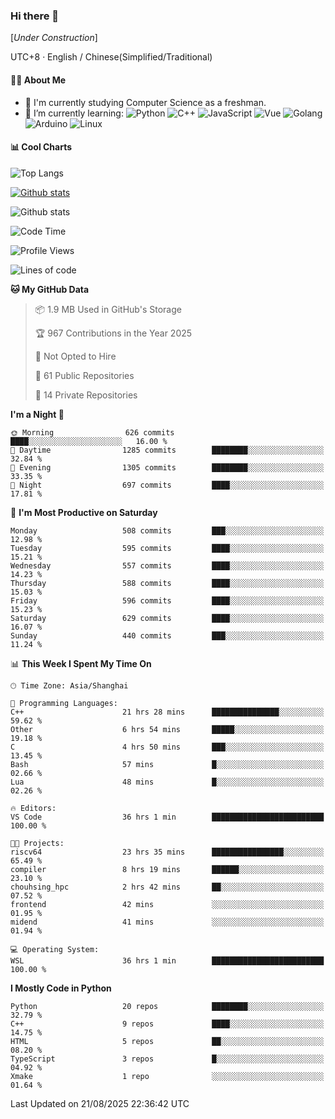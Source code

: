 ### Hi there 👋

\[*Under Construction*\]

UTC+8 · English / Chinese(Simplified/Traditional)

<!--
**NoNormalCreeper/NoNormalCreeper** is a ✨ _special_ ✨ repository because its `README.md` (this file) appears on your GitHub profile.

Here are some ideas to get you started:

- 🔭 I’m currently working on ...
- 🌱 I’m currently learning ...
- 👯 I’m looking to collaborate on ...
- 🤔 I’m looking for help with ...
- 💬 Ask me about ...
- 📫 How to reach me: ...
- 😄 Pronouns: ...
- ⚡ Fun fact: ...
-->

#### 👩‍💻 About Me

- 🏫 I'm currently studying Computer Science as a freshman.
- 🌱 I’m currently learning: 
![Python](https://img.shields.io/badge/-Python-blue?style=flat-square&logo=Python&logoColor=fff)
![C++](https://img.shields.io/badge/-C%2B%2B-00599C?style=flat-square&logo=C%2B%2B&logoColor=fff)
![JavaScript](https://img.shields.io/badge/-JavaScript-ffca18?style=flat-square&logo=JavaScript&logoColor=fff)
![Vue](https://img.shields.io/badge/-Vue-4FC08D?style=flat-square&logo=Vue.js&logoColor=fff)
![Golang](https://img.shields.io/badge/-Go-007d9c?style=flat-square&logo=Go&logoColor=fff)
![Arduino](https://img.shields.io/badge/-Arduino-00979D?style=flat-square&logo=Arduino&logoColor=fff)
![Linux](https://img.shields.io/badge/-Linux-FCC624?style=flat-square&logo=Linux&logoColor=fff)

#### 📊 Cool Charts

![Top Langs](https://readme-stats-zeta-six.vercel.app/api/top-langs/?username=NoNormalCreeper&layout=compact)

[![Github stats](https://readme-stats-zeta-six.vercel.app/api?username=NoNormalCreeper&show=reviews,discussions_started,discussions_answered,prs_merged,prs_merged_percentage)](https://github.com/anuraghazra/github-readme-stats)

![Github stats](https://github-profile-trophy.vercel.app/?username=NoNormalCreeper)


<!--START_SECTION:waka-->
![Code Time](http://img.shields.io/badge/Code%20Time-803%20hrs%2045%20mins-blue)

![Profile Views](http://img.shields.io/badge/Profile%20Views-0-blue)

![Lines of code](https://img.shields.io/badge/From%20Hello%20World%20I%27ve%20Written-4.4%20million%20lines%20of%20code-blue)

**🐱 My GitHub Data** 

> 📦 1.9 MB Used in GitHub's Storage 
 > 
> 🏆 967 Contributions in the Year 2025
 > 
> 🚫 Not Opted to Hire
 > 
> 📜 61 Public Repositories 
 > 
> 🔑 14 Private Repositories 
 > 
**I'm a Night 🦉** 

```text
🌞 Morning                626 commits         ████░░░░░░░░░░░░░░░░░░░░░   16.00 % 
🌆 Daytime                1285 commits        ████████░░░░░░░░░░░░░░░░░   32.84 % 
🌃 Evening                1305 commits        ████████░░░░░░░░░░░░░░░░░   33.35 % 
🌙 Night                  697 commits         ████░░░░░░░░░░░░░░░░░░░░░   17.81 % 
```
📅 **I'm Most Productive on Saturday** 

```text
Monday                   508 commits         ███░░░░░░░░░░░░░░░░░░░░░░   12.98 % 
Tuesday                  595 commits         ████░░░░░░░░░░░░░░░░░░░░░   15.21 % 
Wednesday                557 commits         ████░░░░░░░░░░░░░░░░░░░░░   14.23 % 
Thursday                 588 commits         ████░░░░░░░░░░░░░░░░░░░░░   15.03 % 
Friday                   596 commits         ████░░░░░░░░░░░░░░░░░░░░░   15.23 % 
Saturday                 629 commits         ████░░░░░░░░░░░░░░░░░░░░░   16.07 % 
Sunday                   440 commits         ███░░░░░░░░░░░░░░░░░░░░░░   11.24 % 
```


📊 **This Week I Spent My Time On** 

```text
🕑︎ Time Zone: Asia/Shanghai

💬 Programming Languages: 
C++                      21 hrs 28 mins      ███████████████░░░░░░░░░░   59.62 % 
Other                    6 hrs 54 mins       █████░░░░░░░░░░░░░░░░░░░░   19.18 % 
C                        4 hrs 50 mins       ███░░░░░░░░░░░░░░░░░░░░░░   13.45 % 
Bash                     57 mins             █░░░░░░░░░░░░░░░░░░░░░░░░   02.66 % 
Lua                      48 mins             █░░░░░░░░░░░░░░░░░░░░░░░░   02.26 % 

🔥 Editors: 
VS Code                  36 hrs 1 min        █████████████████████████   100.00 % 

🐱‍💻 Projects: 
riscv64                  23 hrs 35 mins      ████████████████░░░░░░░░░   65.49 % 
compiler                 8 hrs 19 mins       ██████░░░░░░░░░░░░░░░░░░░   23.10 % 
chouhsing_hpc            2 hrs 42 mins       ██░░░░░░░░░░░░░░░░░░░░░░░   07.52 % 
frontend                 42 mins             ░░░░░░░░░░░░░░░░░░░░░░░░░   01.95 % 
midend                   41 mins             ░░░░░░░░░░░░░░░░░░░░░░░░░   01.94 % 

💻 Operating System: 
WSL                      36 hrs 1 min        █████████████████████████   100.00 % 
```

**I Mostly Code in Python** 

```text
Python                   20 repos            ████████░░░░░░░░░░░░░░░░░   32.79 % 
C++                      9 repos             ████░░░░░░░░░░░░░░░░░░░░░   14.75 % 
HTML                     5 repos             ██░░░░░░░░░░░░░░░░░░░░░░░   08.20 % 
TypeScript               3 repos             █░░░░░░░░░░░░░░░░░░░░░░░░   04.92 % 
Xmake                    1 repo              ░░░░░░░░░░░░░░░░░░░░░░░░░   01.64 % 
```




 Last Updated on 21/08/2025 22:36:42 UTC
<!--END_SECTION:waka-->

